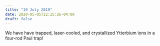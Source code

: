 ```yaml
---
title: "19 July 2019"
date: 2020-05-05T22:25:26-04:00
draft: false
---
```


We have have trapped, laser-cooled, and crystallized Ytterbium ions in a four-rod Paul trap!
